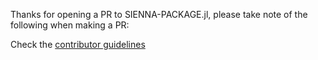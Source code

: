 Thanks for opening a PR to SIENNA-PACKAGE.jl, please take note of the following when making a PR:

Check the [contributor guidelines](https://nrel-siip.github.io/SIENNA-PACKAGE.jl/stable/code_base_developer_guide/developer/)

